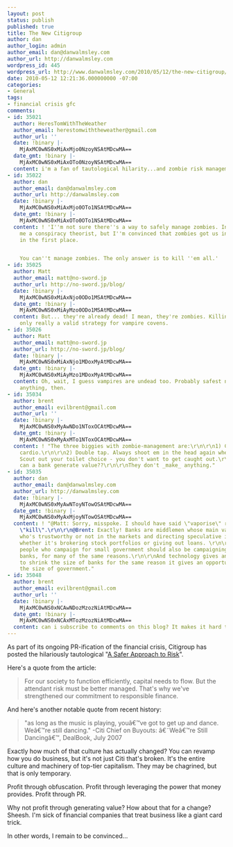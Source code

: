 ```yaml
---
layout: post
status: publish
published: true
title: The New Citigroup
author: dan
author_login: admin
author_email: dan@danwalmsley.com
author_url: http://danwalmsley.com
wordpress_id: 445
wordpress_url: http://www.danwalmsley.com/2010/05/12/the-new-citigroup/
date: 2010-05-12 12:21:36.000000000 -07:00
categories:
- General
tags:
- financial crisis gfc
comments:
- id: 35021
  author: HeresTomWithTheWeather
  author_email: herestomwiththeweather@gmail.com
  author_url: ''
  date: !binary |-
    MjAxMC0wNS0xMiAxMjo0NzoyNSAtMDcwMA==
  date_gmt: !binary |-
    MjAxMC0wNS0xMiAxOTo0NzoyNSAtMDcwMA==
  content: i'm a fan of tautological hilarity...and zombie risk management.
- id: 35022
  author: dan
  author_email: dan@danwalmsley.com
  author_url: http://danwalmsley.com
  date: !binary |-
    MjAxMC0wNS0xMiAxMjo0OTo1NSAtMDcwMA==
  date_gmt: !binary |-
    MjAxMC0wNS0xMiAxOTo0OTo1NSAtMDcwMA==
  content: ! 'I''m not sure there''s a way to safely manage zombies. In fact, call
    me a conspiracy theorist, but I''m convinced that zombies got us into this mess
    in the first place.


    You can''t manage zombies. The only answer is to kill ''em all.'
- id: 35025
  author: Matt
  author_email: matt@no-sword.jp
  author_url: http://no-sword.jp/blog/
  date: !binary |-
    MjAxMC0wNS0xMiAxNjo0ODo1MSAtMDcwMA==
  date_gmt: !binary |-
    MjAxMC0wNS0xMiAyMzo0ODo1MSAtMDcwMA==
  content: But... they're already dead! I mean, they're zombies. Killing 'em all is
    only really a valid strategy for vampire covens.
- id: 35026
  author: Matt
  author_email: matt@no-sword.jp
  author_url: http://no-sword.jp/blog/
  date: !binary |-
    MjAxMC0wNS0xMiAxNjo1MDoxMyAtMDcwMA==
  date_gmt: !binary |-
    MjAxMC0wNS0xMiAyMzo1MDoxMyAtMDcwMA==
  content: Oh, wait, I guess vampires are undead too. Probably safest not to kill
    anything, then.
- id: 35034
  author: brent
  author_email: evilbrent@gmail.com
  author_url: ''
  date: !binary |-
    MjAxMC0wNS0xMyAwNDo1NToxOCAtMDcwMA==
  date_gmt: !binary |-
    MjAxMC0wNS0xMyAxMTo1NToxOCAtMDcwMA==
  content: ! "The three biggies with zombie-management are:\r\n\r\n1) Cardio cardio
    cardio.\r\n\r\n2) Double tap. Always shoot em in the head again when they're down.\r\n\r\n3)
    Scout out your toilet choice - you don't want to get caught out.\r\n\r\n----\r\n\r\nHow
    can a bank generate value??\r\n\r\nThey don't _make_ anything."
- id: 35035
  author: dan
  author_email: dan@danwalmsley.com
  author_url: http://danwalmsley.com
  date: !binary |-
    MjAxMC0wNS0xMyAwNToyNTowOSAtMDcwMA==
  date_gmt: !binary |-
    MjAxMC0wNS0xMyAxMjoyNTowOSAtMDcwMA==
  content: ! "@Matt: Sorry, misspoke. I should have said \"vaporise\" rather than
    \"kill\".\r\n\r\n@Brent: Exactly! Banks are middlemen whose main value is in deciding
    who's trustworthy or not in the markets and directing speculative investment there,
    whether it's brokering stock portfolios or giving out loans. \r\n\r\nThe same
    people who campaign for small government should also be campaigning for small
    banks, for many of the same reasons.\r\n\r\nAnd technology gives an opportunity
    to shrink the size of banks for the same reason it gives an opportunity to shrink
    the size of government."
- id: 35048
  author: brent
  author_email: evilbrent@gmail.com
  author_url: ''
  date: !binary |-
    MjAxMC0wNS0xNCAwNDozMzozNiAtMDcwMA==
  date_gmt: !binary |-
    MjAxMC0wNS0xNCAxMTozMzozNiAtMDcwMA==
  content: can i subscribe to comments on this blog? It makes it hard to have a conversation.
---
```

As part of its ongoing PR-ification of the financial crisis, Citigroup has posted the hilariously tautological "<a href="http://new.citi.com/2010/02/a-safer-approach-to-risk.shtml">A Safer Approach to Risk</a>".

Here's a quote from the article:
<blockquote>
For our society to function efficiently, capital needs to flow. But the attendant risk must be better managed. That's why we've strengthened our commitment to responsible finance.
</blockquote>

And here's another notable quote from recent history:

<blockquote>
"as long as the music is playing, you&acirc;&euro;&trade;ve got to get up and dance. We&acirc;&euro;&trade;re still dancing."
    -Citi Chief on Buyouts: &acirc;&euro;&tilde;We&acirc;&euro;&trade;re Still Dancing&acirc;&euro;&trade;, DealBook, July 2007
</blockquote>

Exactly how much of that culture has actually changed? You can revamp how you do business, but it's not just Citi that's broken. It's the entire culture and machinery of top-tier capitalism. They may be chagrined, but that is only temporary.

Profit through obfuscation. Profit through leveraging the power that money provides. Profit through PR.

Why not profit through generating value? How about that for a change? Sheesh. I'm sick of financial companies that treat business like a giant card trick.

In other words, I remain to be convinced...
